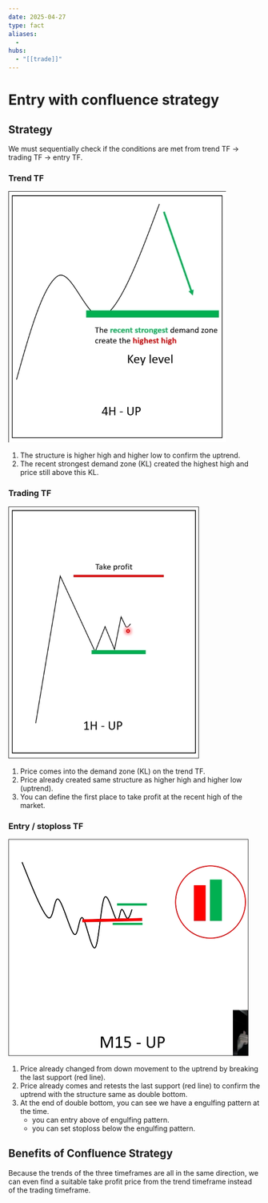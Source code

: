 ```yaml
---
date: 2025-04-27
type: fact
aliases:
  -
hubs:
  - "[[trade]]"
---
```


# Entry with confluence strategy

## Strategy

We must sequentially check if the conditions are met from trend TF -> trading TF -> entry TF.

### Trend TF

![confluence-strategy-trend-tf.png](../assets/imgs/confluence-strategy-trend-tf.png)

1. The structure is higher high and higher low to confirm the uptrend.
2. The recent strongest demand zone (KL) created the highest high and price still above this KL.

### Trading TF

![confluence-trading-tf.png](../assets/imgs/confluence-trading-tf.png)

1. Price comes into the demand zone (KL) on the trend TF.
2. Price already created same structure as higher high and higher low (uptrend).
3. You can define the first place to take profit at the recent high of the market.

### Entry / stoploss TF


![confluence-entry-tf.png](../assets/imgs/confluence-entry-tf.png)
1. Price already changed from down movement to the uptrend by breaking the last support (red line).
2. Price already comes and retests the last support (red line) to confirm the uptrend with the structure same as double bottom.
3. At the end of double bottom, you can see we have a engulfing pattern at the time.
    - you can entry above of engulfing pattern.
    - you can set stoploss below the engulfing pattern.


## Benefits of Confluence Strategy

Because the trends of the three timeframes are all in the same direction, we can even find a suitable take profit price from the trend timeframe instead of the trading timeframe.
